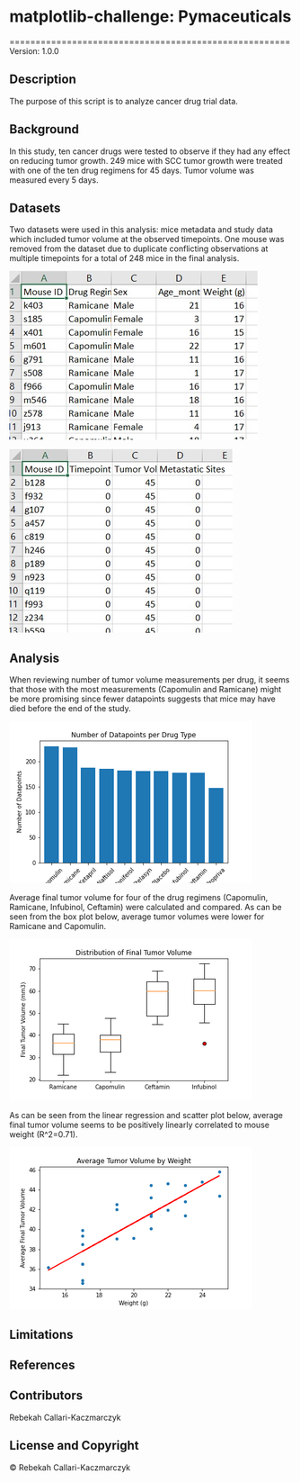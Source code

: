 # matplotlib-challenge: Pymaceuticals
======================================================
Version: 1.0.0

Description
---------------
The purpose of this script is to analyze cancer drug trial data. 

## Background
In this study, ten cancer drugs were tested to observe if they had any effect on reducing tumor growth. 249 mice with SCC tumor growth were treated with one of the ten drug regimens for 45 days. Tumor volume was measured every 5 days. 

## Datasets
Two datasets were used in this analysis: mice metadata and study data which included tumor volume at the observed timepoints. One mouse was removed from the dataset due to duplicate conflicting observations at multiple timepoints for a total of 248 mice in the final analysis.

![alt text](https://github.com/rebekahcallkacz/matplotlib-challenge/blob/master/Pymaceuticals/Images/mousemetadata.jpg "Mouse Metadata")

![alt text](https://github.com/rebekahcallkacz/matplotlib-challenge/blob/master/Pymaceuticals/Images/studydata.jpg "Study Data")

## Analysis
When reviewing number of tumor volume measurements per drug, it seems that those with the most measurements (Capomulin and Ramicane) might be more promising since fewer datapoints suggests that mice may have died before the end of the study. 

![alt text](https://github.com/rebekahcallkacz/matplotlib-challenge/blob/master/Pymaceuticals/Images/datapointsperdrugtype.png "Datapoints per Drug")

Average final tumor volume for four of the drug regimens (Capomulin, Ramicane, Infubinol, Ceftamin) were calculated and compared. As can be seen from the box plot below, average tumor volumes were lower for Ramicane and Capomulin. 

![alt text](https://github.com/rebekahcallkacz/matplotlib-challenge/blob/master/Pymaceuticals/Images/finaltumorvolumeboxplot.png "Distribution of Final Tumor Volume")

As can be seen from the linear regression and scatter plot below, average final tumor volume seems to be positively linearly correlated to mouse weight (R^2=0.71). 

![alt text](https://github.com/rebekahcallkacz/matplotlib-challenge/blob/master/Pymaceuticals/Images/linearregressiontumorweight.png "Final Tumor Volume by Weight")

## Limitations
 

## References


Contributors
----------------
Rebekah Callari-Kaczmarczyk

License and Copyright
--------------------------
&copy; Rebekah Callari-Kaczmarczyk